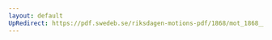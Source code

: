 ```yaml
---
layout: default
UpRedirect: https://pdf.swedeb.se/riksdagen-motions-pdf/1868/mot_1868__ak__00007/mot_1868__ak__00007_001.pdf
---
```


